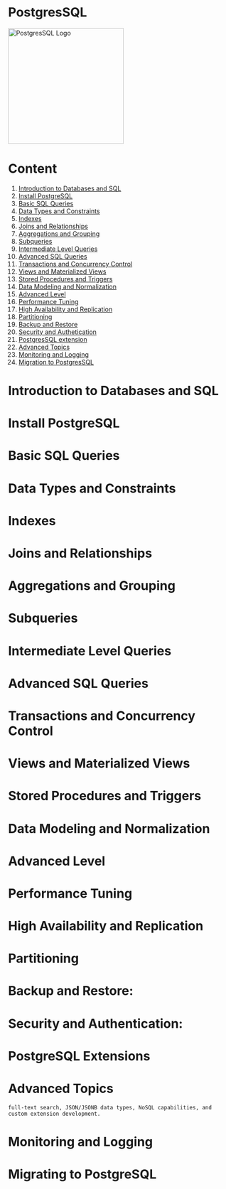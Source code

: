 # PostgresSQL

<p>  
    <img src="https://upload.wikimedia.org/wikipedia/commons/thumb/2/29/Postgresql_elephant.svg/120px-Postgresql_elephant.svg.png" alt="PostgresSQL Logo" height="260">
</p>

# Content
1. [Introduction to Databases and SQL](#introduction)
2. [Install PostgreSQL](#install)
3. [Basic SQL Queries](#basicqueries)
4. [Data Types and Constraints](#datatype)
5. [Indexes](#indexes)
6. [Joins and Relationships](#joins)
7. [Aggregations and Grouping](#aggregations)
8. [Subqueries](#subqueries)
9. [Intermediate Level Queries](#intermediate)
10. [Advanced SQL Queries](#advancesqlqueries)
11. [Transactions and Concurrency Control](#transactionandconcurrency)
12. [Views and Materialized Views](#views)
13. [Stored Procedures and Triggers](#procedures)
14. [Data Modeling and Normalization](#datamodeling)
15. [Advanced Level](#advancelevel)
16. [Performance Tuning](#performancetuning)
17. [High Availability and Replication](#replication)
18. [Partitioning](#partitioning)
19. [Backup and Restore](#backupandrestore)
20. [Security and Authetication](#securityandauthentication)
21. [PostgresSQL extension](#extension)
22. [Advanced Topics](#advancedtopics)
23. [Monitoring and Logging](#monitoring)
24. [Migration to PostgresSQL](#migration)

# Introduction to Databases and SQL  
# Install PostgreSQL
# Basic SQL Queries
# Data Types and Constraints      
# Indexes
# Joins and Relationships
# Aggregations and Grouping
# Subqueries
# Intermediate Level Queries
# Advanced SQL Queries
# Transactions and Concurrency Control
# Views and Materialized Views
# Stored Procedures and Triggers
# Data Modeling and Normalization
# Advanced Level
# Performance Tuning
# High Availability and Replication
# Partitioning
# Backup and Restore:
# Security and Authentication: 
# PostgreSQL Extensions
# Advanced Topics
    full-text search, JSON/JSONB data types, NoSQL capabilities, and custom extension development.
# Monitoring and Logging
# Migrating to PostgreSQL
